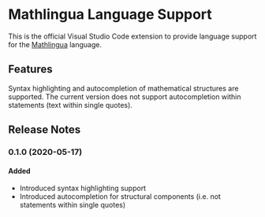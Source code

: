 # Mathlingua Language Support

This is the official Visual Studio Code extension to provide language support for the [Mathlingua](https://www.mathlingua.org/) language.

## Features

Syntax highlighting and autocompletion of mathematical structures are supported.  The current version does not support autocompletion within statements (text within single quotes).

## Release Notes

### 0.1.0 (2020-05-17)
#### Added
- Introduced syntax highlighting support
- Introduced autocompletion for structural components (i.e. not statements within single quotes)
